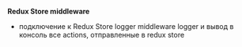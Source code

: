 **Redux Store middleware**

* подключение к Redux Store logger middleware logger и вывод в консоль все actions, отправленные в redux store
